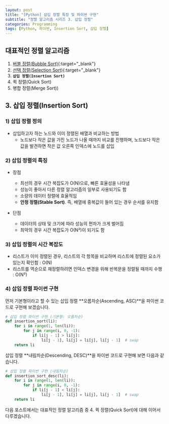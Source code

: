 ```yaml
---
layout: post
title: "[Python] 삽입 정렬 특징 및 파이썬 구현"
subtitle: "정렬 알고리즘 시리즈 3. 삽입 정렬"
categories: Programming
tags: [Python, 파이썬, Insertion Sort, 삽입 정렬]
---
```


## 대표적인 정렬 알고리즘  

1. [버블 정렬(Bubble Sort)](https://kongju7.github.io/programming/2022/12/22/1-Bubble-Sort.html){:target="_blank"} 
2. [선택 정렬(Selection Sort)](https://kongju7.github.io/programming/2022/12/22/2-Selection-Sort.html){:target="_blank"} 
3. **`삽입 정렬(Insertion Sort)`**
4. 퀵 정렬(Quick Sort)
5. 병합 정렬(Merge Sort))



## 3. 삽입 정렬(Insertion Sort)
  
### 1) 삽입 정렬 정의 
- 삽입하고자 하는 노드와 이미 정렬된 배열과 비교하는 방법
  - 노드보다 작은 값을 가진 노드가 나올 때까지 비교를 진행하며, 노드보다 작은 값을 발견하면 작은 값 오른쪽 인덱스에 노드를 삽입
  

### 2) 삽입 정렬의 특징  
  
- 장점 
  - 최선의 경우 시간 복잡도가 O(N)으로, 빠른 효율성을 나타냄
  - 성능이 좋아서 다른 정렬 알고리즘의 일부로 사용되기도 함 
  - 소량의 데이터 정렬에 효율적임 
  - **안정 정렬(Stable Sort)**. 즉, 배열에 중복값이 들어 있는 경우 순서를 유지함 

- 단점 
  - 데이터의 상태 및 크기에 따라 성능의 편차가 크게 벌어짐 
  - 최악의 경우 시간 복잡도가 O(N²)이 되기도 함 
  

### 3) 삽입 정렬의 시간 복잡도 
- 리스트가 이미 정렬된 경우, 리스트의 각 항목을 비교하며 리스트에 정렬된 요소가 있는지 확인함 : O(N)
- 리스트를 역순으로 재정렬하려면 인덱스 변경을 위해 반복문을 정렬될 때까지 수행 : O(N²)
  
  
### 4) 삽입 정렬 파이썬 구현 

먼저 기본형이라고 할 수 있는 삽입 정렬 **오름차순(Ascending, ASC)**을 파이썬 코드로 구현해 보겠습니다. 

```Python 
# 삽입 정렬 파이썬 구현 (기본형: 오름차순) 
def insertion_sort(li):
    for i in range(1, len(li)):
        for j in range(i, 0, -1):
            if li[j - 1] > li[j]:
                li[j - 1], li[j] = li[j], li[j - 1]  # swap
    return li
```

삽입 정렬 **내림차순(Descending, DESC)**을 파이썬 코드로 구현해 보면 다음과 같습니다. 

```Python 
# 삽입 정렬 파이썬 구현 (내림차순) 
def insertion_sort_desc(li):
    for i in range(1, len(li)):
        for j in range(i, 0, -1):
            if li[j - 1] < li[j]:
                li[j - 1], li[j] = li[j], li[j - 1]  # swap
    return li
```  
  
다음 포스트에서는 대표적인 정렬 알고리즘 중 4. 퀵 정렬(Quick Sort)에 대해 이어서 다루겠습니다. 
     
